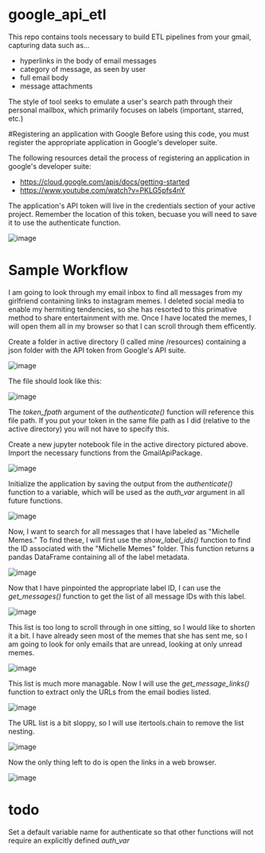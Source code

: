 # google_api_etl
This repo contains tools necessary to build ETL pipelines from your gmail, capturing data such as...
* hyperlinks in the body of email messages
* category of message, as seen by user
* full email body
* message attachments

The style of tool seeks to emulate a user's search path through their personal mailbox, which primarily focuses on labels (important, starred, etc.)

#Registering an application with Google
Before using this code, you must register the appropriate application in Google's developer suite.  

The following resources detail the process of registering an application in google's developer suite:
* https://cloud.google.com/apis/docs/getting-started
* https://www.youtube.com/watch?v=PKLG5pfs4nY

The application's API token will live in the credentials section of your active project.  Remember the location of this token, becuase you will need to save it to use the authenticate function.

![image](https://github.com/Joe-Seifert/google_api_etl/assets/111460270/566313d0-64d2-4efd-af50-1f1ec8d5f992)

# Sample Workflow
I am going to look through my email inbox to find all messages from my girlfriend containing links to instagram memes.  I deleted social media to enable my hermiting tendencies, so she has resorted to this primative method to share entertainment with me.  Once I have located the memes, I will open them all in my browser so that I can scroll through them efficently.

Create a folder in active directory (I called mine /resources) containing a json folder with the API token from Google's API suite.

![image](https://github.com/Joe-Seifert/google_api_etl/assets/111460270/9390801b-4bd5-444e-b6b9-3958bfa28cf6)

The file should look like this:

![image](https://github.com/Joe-Seifert/google_api_etl/assets/111460270/a493e463-eb8c-4636-98f4-8a001ed4ddd2)

The _token_fpath_ argument of the _authenticate()_ function will reference this file path.  If you put your token in the same file path as I did (relative to the active directory) you will not have to specify this.  

Create a new jupyter notebook file in the active directory pictured above.  Import the necessary functions from the GmailApiPackage.

![image](https://github.com/Joe-Seifert/google_api_etl/assets/111460270/9bd5a366-a9a4-48eb-96f2-f0ab74387137)

Initialize the application by saving the output from the _authenticate()_ function to a variable, which will be used as the _auth_var_ argument in all future functions.

![image](https://github.com/Joe-Seifert/google_api_etl/assets/111460270/157011e1-24f0-41e1-a82d-209271711754)

Now, I want to search for all messages that I have labeled as "Michelle Memes."  To find these, I will first use the _show_label_ids()_ function to find the ID associated with the "Michelle Memes" folder.  This function returns a pandas DataFrame containing all of the label metadata.

![image](https://github.com/Joe-Seifert/google_api_etl/assets/111460270/35acc50b-5027-4471-81af-c4d90a3d116e)

Now that I have pinpointed the appropriate label ID, I can use the _get_messages()_ function to get the list of all message IDs with this label.

![image](https://github.com/Joe-Seifert/google_api_etl/assets/111460270/fe51f65d-63a2-4562-9f56-65e5d64a6b5d)

This list is too long to scroll through in one sitting, so I would like to shorten it a bit.  I have already seen most of the memes that she has sent me, so I am going to look for only emails that are unread, looking at only unread memes.

![image](https://github.com/Joe-Seifert/google_api_etl/assets/111460270/7b76f670-e6df-4ee9-8fb2-5d1e7d8b7eda)


This list is much more managable.  Now I will use the _get_message_links()_ function to extract only the URLs from the email bodies listed.

![image](https://github.com/Joe-Seifert/google_api_etl/assets/111460270/151e3029-fb06-4603-807e-87f573e9f5f5)


The URL list is a bit sloppy, so I will use itertools.chain to remove the list nesting.

![image](https://github.com/Joe-Seifert/google_api_etl/assets/111460270/d2f4c6f2-fb79-45e1-8516-a3d69d337196)


Now the only thing left to do is open the links in a web browser.

![image](https://github.com/Joe-Seifert/google_api_etl/assets/111460270/61816e34-888c-42bc-9d38-2214ee096eaa)


# todo
Set a default variable name for authenticate so that other functions will not require an explicitly defined _auth_var_
